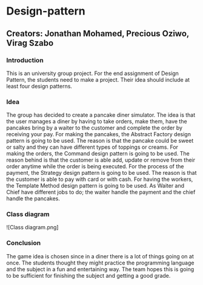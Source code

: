 # Design-pattern
## Creators: Jonathan Mohamed, Precious Oziwo, Virag Szabo

### Introduction
This is an university group project. For the end assignment of Design Pattern, the students need to make a project. Their idea should 
include at least four design patterns.

### Idea
The group has decided to create a pancake diner simulator. The idea is that the user manages a diner
by having to take orders, make them, have the pancakes bring by a waiter to the customer and 
complete the order by receiving your pay. 
For making the pancakes, the Abstract Factory design pattern is going to be used. The reason is that 
the pancake could be sweet or salty and they can have different types of toppings or creams.
For making the orders, the Command design pattern is going to be used. The reason behind is that the
customer is able add, update or remove from their order anytime while the order is being executed.
For the process of the payment, the Strategy design pattern is going to be used. The reason is that the 
customer is able to pay with card or with cash.
For having the workers, the Template Method design pattern is going to be used. As Waiter and Chief 
have different jobs to do; the waiter handle the payment and the chief handle the pancakes.

### Class diagram
![Class diagram.png]

### Conclusion
The game idea is chosen since in a diner there is a lot of things going on at once. The students thought 
they might practice the programming language and the subject in a fun and entertaining way. The 
team hopes this is going to be sufficient for finishing the subject and getting a good grade.
